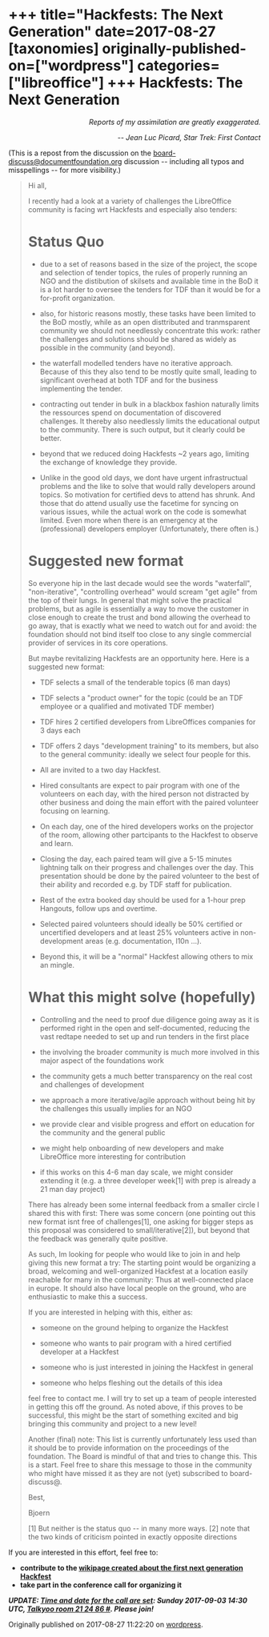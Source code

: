 +++
title="Hackfests: The Next Generation"
date=2017-08-27
[taxonomies]
originally-published-on=["wordpress"]
categories=["libreoffice"]
+++
Hackfests: The Next Generation
==============================

<p style="text-align:right;"><em>Reports of my assimilation are greatly exaggerated.</em></p>
<p style="text-align:right;"><em>-- Jean Luc Picard, Star Trek: First Contact</em></p>
(This is a repost from the discussion on the <a href="http://nabble.documentfoundation.org/Hackfests-the-next-generation-A-Call-To-Action-td4221150.html">board-discuss@documentfoundation.org</a> discussion -- including all typos and misspellings -- for more visibility.)
<blockquote>Hi all,

I recently had a look at a variety of challenges the LibreOffice community is facing wrt Hackfests and especially also tenders:

Status Quo
==========

- due to a set of reasons based in the size of the project, the scope and selection of tender topics, the rules of properly running an NGO and the distibution of skilsets and available time in the BoD it is a lot harder to oversee the tenders for TDF than it would be for a for-profit organization.

- also, for historic reasons mostly, these tasks have been limited to the BoD mostly, while as an open disttributed and tranmsparent community we should not needlessly concentrate this work: rather the challenges and solutions should be shared as widely as possible in the community (and beyond).

- the waterfall modelled tenders have no iterative approach. Because of this they also tend to be mostly quite small, leading to significant overhead at both TDF and for the business implementing the tender.

- contracting out tender in bulk in a blackbox fashion naturally limits the ressources spend on documentation of discovered challenges. It thereby also needlessly limits the educational output to the community. There is such output, but it clearly could be better.

- beyond that we reduced doing Hackfests ~2 years ago, limiting the exchange of knowledge they provide.

- Unlike in the good old days, we dont have urgent infrastructual problems and the like to solve that would rally developers around topics. So motivation for certified devs to attend has shrunk. And those that do attend usually use the facetime for syncing on various issues, while the actual work on the code is somewhat limited. Even more when there is an emergency at the (professional) developers employer (Unfortunately, there often is.)

Suggested new format
====================

So everyone hip in the last decade would see the words "waterfall", "non-iterative", "controlling overhead" would scream "get agile" from the top of their lungs. In general that might solve the practical problems, but as agile is essentially a way to move the customer in close enough to create the trust and bond allowing the overhead to go away, that is exactly what we need to watch out for and avoid: the foundation should not bind itself too close to any single commercial provider of services in its core operations.

But maybe revitalizing Hackfests are an opportunity here. Here is a suggested new format:

- TDF selects a small of the tenderable topics (6 man days)

- TDF selects a "product owner" for the topic (could be an TDF employee or a qualified and motivated TDF member)

- TDF hires 2 certified developers from LibreOffices companies for 3 days each

- TDF offers 2 days "development training" to its members, but also to the general community: ideally we select four people for this.

- All are invited to a two day Hackfest.

- Hired consultants are expect to pair program with one of the volunteers on each day, with the hired person not distracted by other business and doing the main effort with the paired volunteer focusing on learning.

- On each day, one of the hired developers works on the projector of the room, allowing other partcipants to the Hackfest to observe and learn.

- Closing the day, each paired team will give a 5-15 minutes lightning talk on their progress and challenges over the day. This presentation should be done by the paired volunteer to the best of their ability and recorded e.g. by TDF staff for publication.

- Rest of the extra booked day should be used for a 1-hour prep Hangouts, follow ups and overtime.

- Selected paired volunteers should ideally be 50% certified or uncertified developers and at least 25% volunteers active in non-development areas (e.g. documentation, l10n ...).

- Beyond this, it will be a "normal" Hackfest allowing others to mix an mingle.

What this might solve (hopefully)
=================================
- Controlling and the need to proof due diligence going away as it is performed right in the open and self-documented, reducing the vast redtape needed to set up and run tenders in the first place

- the involving the broader community is much more involved in this major aspect of the foundations work

- the community gets a much better transparency on the real cost and challenges
of development

- we approach a more iterative/agile approach without being hit by the challenges this usually implies for an NGO

- we provide clear and visible progress and effort on education for the community and the general public

- we might help onboarding of new developers and make LibreOffice more interesting for contribution

- if this works on this 4-6 man day scale, we might consider extending it (e.g. a three developer week[1] with prep is already a 21 man day project)

There has already been some internal feedback from a smaller circle I shared this with first: There was some concern (one pointing out this new format isnt free of challenges[1], one asking for bigger steps as this proposal was considered to small/iterative[2]), but beyond that the feedback was generally quite positive.

As such, Im looking for people who would like to join in and help giving this new format a try: The starting point would be organizing a broad, welcoming and well-organized Hackfest at a location easily reachable for many in the community: Thus at well-connected place in europe. It should also have local people on the ground, who are enthusiastic to make this a success.

If you are interested in helping with this, either as:

- someone on the ground helping to organize the Hackfest

- someone who wants to pair program with a hired certified developer at a Hackfest

- someone who is just interested in joining the Hackfest in general

- someone who helps fleshing out the details of this idea

feel free to contact me. I will try to set up a team of people interested in getting this off the ground. As noted above, if this proves to be successful, this might be the start of something excited and big bringing this community and project to a new level!

Another (final) note: This list is currently unfortunately less used than it should be to provide information on the proceedings of the foundation. The Board is mindful of that and tries to change this. This is a start. Feel free to share this message to those in the community who might have missed it as they are not (yet) subscribed to board-discuss@.

Best,

Bjoern

[1] But neither is the status quo -- in many more ways.
[2] note that the two kinds of criticism pointed in exactly opposite directions</blockquote>
If you are interested in this effort, feel free to:
<ul>
	<li><strong>contribute to the <a href="https://wiki.documentfoundation.org/Hackfests/HackfestTNG">wikipage created about the first next generation Hackfest</a></strong></li>
	<li><strong>take part in the conference call for organizing it</strong></li>
</ul>
<strong><em>UPDATE: <a href="http://nabble.documentfoundation.org/Hackfests-the-next-generation-A-Call-To-Action-tp4221150p4221618.html">Time and date for the call are set</a>: Sunday 2017-09-03 14:30 UTC, <a href="https://wiki.documentfoundation.org/Website/Talkyoo">Talkyoo room 21 24 86 #</a>. Please join!</em></strong>

Originally published on 2017-08-27 11:22:20 on [wordpress](https://skyfromme.wordpress.com/2017/08/27/hackfests-the-next-generation/).
